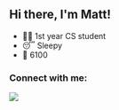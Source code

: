 ## Hi there, I'm Matt!
- 🐱‍💻 1st year CS student
- 😴 Sleepy
- 📍 6100

### Connect with me:
<a href="https://open.spotify.com/user/enarlem?si=eb7417a6e5b647a7" rel="nofollow"><img src="https://camo.githubusercontent.com/c0bf8616af20c27426a515e3c15ecf5252b5790f9a71a406123ed71445dd40b1/68747470733a2f2f696d672e736869656c64732e696f2f62616467652f53706f746966792d3145443736303f267374796c653d666f722d7468652d6261646765266c6f676f3d73706f74696679266c6f676f436f6c6f723d7768697465" data-canonical-src="https://img.shields.io/badge/Spotify-1ED760?&amp;style=for-the-badge&amp;logo=spotify&amp;logoColor=white" style="max-width: 100%;"></a>
